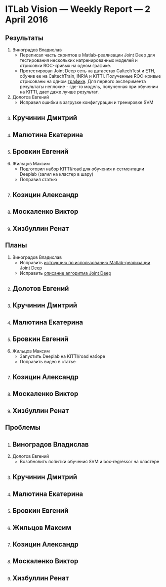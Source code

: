 ﻿# ITLab Vision — Weekly Report — 2 April 2016

## Результаты

  1. Виноградов Владислав
     - Переписал часть скриптов в Matlab-реализации Joint Deep для тестирования нескольких натренированных моделей и отрисовки ROC-кривых на одном графике.
     - Протестировал Joint Deep сеть на датасетах CaltechTest и ETH, обучив ее на CaltechTrain, INRIA и KITTI. Полученные ROC-кривые отрисованы на одном [графике](https://github.com/ITLab-Vision/pedestrian-detection/pull/13/files). Для первого эксперимента результаты неплохие - где-то модель, полученная при обучении на KITTI, дает даже лучше результат.
  1. Долотов Евгений
     - Исправил ошибки в загрузке конфигурации и тренировке SVM
  1. Кручинин Дмитрий
     -
  1. Малютина Екатерина
     -
  1. Бровкин Евгений
     -
  1. Жильцов Максим
     - Подготовил набор KITTI/road для обучения и сегментации Deeplab (залил на кластер в шару)
	 - Поправил статью
  1. Козицин Александр
     -
  1. Москаленко Виктор
     -
  1. Хизбуллин Ренат
     -

## Планы

  1. Виноградов Владислав
     - Исправить [иструкцию по использованию Matlab-реализации Joint Deep](https://docs.google.com/document/d/12YlanTRbkZM6u7VLhXs6HoD3VpaB0y_Ahfy5ute3DQI/edit?usp=sharing)
     - Исправить [описание алгоритма Joint Deep](https://docs.google.com/document/d/1sP9YStjpb_to9NayodcGxPS1F2qcJ7uG8l6uRiRZovE/edit?usp=sharing)
  1. Долотов Евгений
     -
  1. Кручинин Дмитрий
     -
  1. Малютина Екатерина
     -
  1. Бровкин Евгений
     -
  1. Жильцов Максим
     - Запустить Deeplab на KITTI/road наборе
     - Поправить видео в статье
  1. Козицин Александр
     -
  1. Москаленко Виктор
     -
  1. Хизбуллин Ренат
     -

## Проблемы
  1. Виноградов Владислав
     -
  1. Долотов Евгений
     - Возобновить попытки обучения SVM и box-regressor на кластере
  1. Кручинин Дмитрий
     -
  1. Малютина Екатерина
     -
  1. Бровкин Евгений
     -
  1. Жильцов Максим
     -
  1. Козицин Александр
     -
  1. Москаленко Виктор
     -
  1. Хизбуллин Ренат
     -
